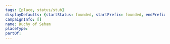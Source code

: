 ```yaml
---
tags: [place, status/stub]
displayDefaults: {startStatus: founded, startPrefix: founded, endPrefix: destroyed, endStatus: destroyed}
campaignInfo: []
name: Duchy of Seham
placeType:
partOf:
---
```

